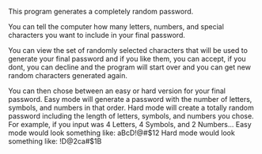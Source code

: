 This program generates a completely random password. 

You can tell the computer how many letters, numbers, and special characters you want to include in your final password. 

You can view the set of randomly selected characters that will be used to generate your final password and if you like them, you can accept,
if you dont, you can decline and the program will start over and you can get new random characters generated again.

You can then chose between an easy or hard version for your final password. 
Easy mode will generate a password with the number of letters, symbols, and numbers in that order. 
Hard mode will create a totally random password including the length of letters, symbols, and numbers you chose.
For example, if you input was 4 Letters, 4 Symbols, and 2 Numbers...
  Easy mode would look something like: aBcD!@#$12
  Hard mode would look something like: !D@2ca#$1B
